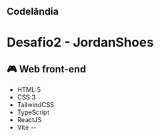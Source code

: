 
## Codelândia
# Desafio2 - JordanShoes

## 🎮 Web front-end
- HTML:5
- CSS:3
- TailwindCSS
- TypeScript
- ReactJS
- Vite
--
